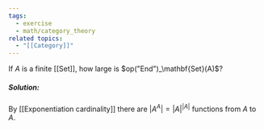 ```yaml
---
tags:
  - exercise
  - math/category_theory
related topics:
  - "[[Category]]"
---
```

If $A$ is a finite [[Set]], how large is $op("End")_\mathbf{Set}(A)$?
##### Solution:
By [[Exponentiation cardinality]] there are $|A^A|=|A|^{|A|}$ functions from $A$ to $A$.